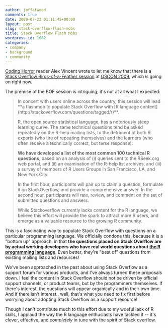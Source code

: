 ```yaml
---
author: jeffatwood
comments: true
date: 2009-07-22 01:11:45+00:00
layout: post
slug: stack-overflow-flash-mobs
title: Stack Overflow Flash Mobs
wordpress_id: 1682
categories:
- company
- background
- community
---
```



[Coding Horror](http://www.codinghorror.com/blog/) reader Alex Vincent wrote to let me know that there is a [Stack Overflow Birds-of-a-Feather session](http://en.oreilly.com/oscon2009/public/schedule/detail/10432) at [OSCON 2009](http://en.oreilly.com/oscon2009), which is going on right now.



The premise of the BOF session is intriguing; it's not at all what I expected:





<blockquote>
In concert with users online across the country, this session will lead **a flashmob to populate Stack Overflow with [R language content](http://stackoverflow.com/questions/tagged/r)**.

> 
> 
R, the open source statistical language, has a notoriously steep learning curve. The same technical questions tend be asked repeatedly on the R-help mailing lists, to the detriment of both R experts (who tire of repeating themselves) and the learners (who often receive a technically correct, but terse response).

> 
> 
**We have developed a list of the most common 100 technical R questions**, based on an analysis of (i) queries sent to the RSeek.org web portal, and (ii) an examination of the R-help list archives, and (iii) a survey of members of R Users Groups in San Francisco, LA, and New York City.

> 
> 
In the first hour, participants will pair up to claim a question, formulate it on StackOverflow, and provide a comprehensive answer. In the second hour, participants will rate, review, and comment on the set of submitted questions and answers.

> 
> 
While Stackoverflow currently lacks content for the R language, we believe this effort will provide the spark to attract more R users, and emerge as a valuable resource to the growing R community.
</blockquote>





This is a fascinating way to populate Stack Overflow with questions on a particular programming language. We officially condone this, because it is a "bottom up" approach, in that **the questions placed on Stack Overflow are by actual working developers who have real world questions about [the R programming language](http://en.wikipedia.org/wiki/R_%28programming_language%29)**. Even better, they're "best of" questions from existing mailing lists and resources!



We've been approached in the past about using Stack Overflow as a support forum for various products, and I've always turned these proposals down. I feel the content in Stack Overflow should not be driven by official support channels, or product teams, but by the programmers themselves. If there's interest, the questions will appear organically and in their own time. And if there isn't interest.. well, that's what you need to fix first before worrying about adopting Stack Overflow as a support resource!



Though I can't contribute much to this effort due to my woeful lack of R skills, I applaud the way the R language enthusiasts have tackled it -- it's clever, effective, and _completely_ in tune with the spirit of Stack overflow.

